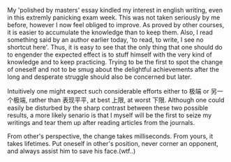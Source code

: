 My 'polished by masters' essay kindled my interest in english writing, even in this extremly panicking exam week. This was not taken seriously by me before, however I now feel obliged to improve. As proved by other courses, it is easier to accumulate the knowledge than to keep them. Also, I read something said by an author earlier today, 'to read, to write, I see no shortcut here'. Thus, it is easy to see that the only thing that one should do to engender the expected effect is to stuff himself with the very kind of knowledge and to keep practicing. Trying to be the first to spot the change of oneself and not to be smug about the delightful achievements after the long and desperate struggle should also be concerned but later.

Intuitively one might expect such considerable efforts either to 极端 or 另一个极端, rather than 表现平平, at best 上限, at worst 下限. Although one could easily be disturbed by the sharp contrast between these two possible results, a more likely senario is that I myself will be the first to seize my writings and tear them up after reading articles from the journals.

From other's perspective, the change takes milliseconds. From yours, it takes lifetimes. Put oneself in other's position, never corner an opponent, and always assist him to save his face.(wtf..)